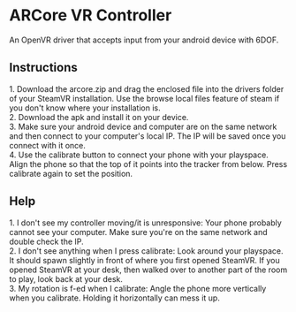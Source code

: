 # ARCore VR Controller
An OpenVR driver that accepts input from your android device with 6DOF.

<h2>Instructions</h2>
1. Download the arcore.zip and drag the enclosed file into the drivers folder of your SteamVR installation. Use the browse local files feature of steam if you don't know where your installation is.<br/>
2. Download the apk and install it on your device.<br/>
3. Make sure your android device and computer are on the same network and then connect to your computer's local IP. The IP will be saved once you connect with it once.<br/>
4. Use the calibrate button to connect your phone with your playspace. Align the phone so that the top of it points into the tracker from below. Press calibrate again to set the position.<br/>

<h2>Help</h2>
1. I don't see my controller moving/it is unresponsive: Your phone probably cannot see your computer. Make sure you're on the same network and double check the IP.<br/>
2. I don't see anything when I press calibrate: Look around your playspace. It should spawn slightly in front of where you first opened SteamVR. If you opened SteamVR at your desk, then walked over to another part of the room to play, look back at your desk.<br/>
3. My rotation is f-ed when I calibrate: Angle the phone more vertically when you calibrate. Holding it horizontally can mess it up.<br/>
